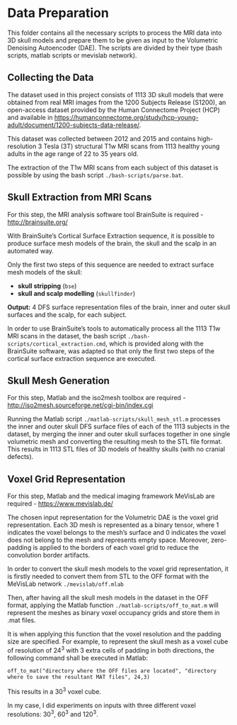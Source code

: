 # Data Preparation
This folder contains all the necessary scripts to process the MRI data into 3D skull models and prepare them to be given as input to the Volumetric Denoising Autoencoder (DAE). The scripts are divided by their type (bash scripts, matlab scripts or mevislab network).

## Collecting the Data
The dataset used in this project consists of 1113 3D skull models that were obtained from real MRI images from the 1200 Subjects Release (S1200), an open-access dataset provided by the Human Connectome Project (HCP) and available in https://humanconnectome.org/study/hcp-young-adult/document/1200-subjects-data-release/.

This dataset was collected between 2012 and 2015 and contains high-resolution 3 Tesla (3T) structural T1w MRI scans from 1113 healthy young adults in the age range of 22 to 35 years old.

The extraction of the T1w MRI scans from each subject of this dataset is possible by using the bash script `./bash-scripts/parse.bat`.

## Skull Extraction from MRI Scans
For this step, the MRI analysis software tool BrainSuite is required - http://brainsuite.org/

With BrainSuite’s Cortical Surface Extraction sequence, it is possible to produce surface mesh models of the brain, the skull and the scalp in an automated way.

Only the first two steps of this sequence are needed to extract surface mesh models of the skull:
* **skull stripping** (`bse`)
* **skull and scalp modelling** (`skullfinder`)

**Output:** 4 DFS surface representation files of the brain, inner and outer skull surfaces and the scalp, for each subject.

In order to use BrainSuite’s tools to automatically process all the 1113 T1w MRI scans in the dataset, the bash script `./bash-scripts/cortical_extraction.cmd`, which is provided along with the BrainSuite software, was adapted so that only the first two steps of the cortical surface extraction sequence are executed.

## Skull Mesh Generation
For this step, Matlab and the iso2mesh toolbox are required - http://iso2mesh.sourceforge.net/cgi-bin/index.cgi

Running the Matlab script `./matlab-scripts/skull_mesh_stl.m` processes the inner and outer skull DFS surface files of each of the 1113 subjects in the dataset, by merging the inner and outer skull surfaces together in one single volumetric mesh and converting the resulting mesh to the STL file format. This results in 1113 STL files of 3D models of healthy skulls (with no cranial defects).

## Voxel Grid Representation
For this step, Matlab and the medical imaging framework MeVisLab are required - https://www.mevislab.de/

The chosen input representation for the Volumetric DAE is the voxel grid representation. Each 3D mesh is represented as a binary tensor, where 1 indicates the voxel belongs to the mesh’s surface and 0 indicates the voxel does not belong to the mesh and represents
empty space. Moreover, zero-padding is applied to the borders of each voxel grid to reduce the convolution border artifacts.

In order to convert the skull mesh models to the voxel grid representation, it is firstly needed to convert them from STL to the OFF format with the MeVisLab network `./mevislab/off.mlab`

Then, after having all the skull mesh models in the dataset in the OFF format, applying the Matlab function `./matlab-scripts/off_to_mat.m` will represent the meshes as binary voxel occupancy grids and store them in .mat files.

It is when applying this function that the voxel resolution and the padding size are specified.
For example, to represent the skull mesh as a voxel cube of resolution of 24<sup>3</sup> with 3 extra cells of padding in both directions, the following command shall be executed in Matlab:

`off_to_mat("directory where the OFF files are located", "directory where to save the resultant MAT files", 24,3)`

This results in a 30<sup>3</sup> voxel cube.

In my case, I did experiments on inputs with three different voxel resolutions: 30<sup>3</sup>, 60<sup>3</sup> and 120<sup>3</sup>.
